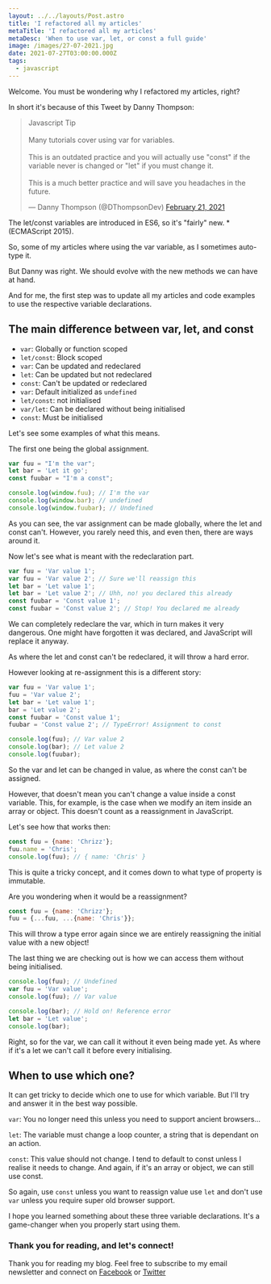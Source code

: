 ```yaml
---
layout: ../../layouts/Post.astro
title: 'I refactored all my articles'
metaTitle: 'I refactored all my articles'
metaDesc: 'When to use var, let, or const a full guide'
image: /images/27-07-2021.jpg
date: 2021-07-27T03:00:00.000Z
tags:
  - javascript
---
```


Welcome. You must be wondering why I refactored my articles, right?

In short it's because of this Tweet by Danny Thompson:

<blockquote class="twitter-tweet"><p lang="en" dir="ltr">Javascript Tip<br><br>Many tutorials cover using var for variables.<br><br>This is an outdated practice and you will actually use &quot;const&quot; if the variable never is changed or &quot;let&quot; if you must change it.<br><br>This is a much better practice and will save you headaches in the future.</p>&mdash; Danny Thompson (@DThompsonDev) <a href="https://twitter.com/DThompsonDev/status/1363571000231809025?ref_src=twsrc%5Etfw">February 21, 2021</a></blockquote> <script async src="https://platform.twitter.com/widgets.js" charset="utf-8"></script>

The let/const variables are introduced in ES6, so it's "fairly" new. \*(ECMAScript 2015).

So, some of my articles where using the var variable, as I sometimes auto-type it.

But Danny was right. We should evolve with the new methods we can have at hand.

And for me, the first step was to update all my articles and code examples to use the respective variable declarations.

## The main difference between var, let, and const

- `var`: Globally or function scoped
- `let/const`: Block scoped
- `var`: Can be updated and redeclared
- `let`: Can be updated but not redeclared
- `const`: Can't be updated or redeclared
- `var`: Default initialized as `undefined`
- `let/const`: not initialised
- `var/let`: Can be declared without being initialised
- `const`: Must be initialised

Let's see some examples of what this means.

The first one being the global assignment.

```js
var fuu = "I'm the var";
let bar = 'Let it go';
const fuubar = "I'm a const";

console.log(window.fuu); // I'm the var
console.log(window.bar); // undefined
console.log(window.fuubar); // Undefined
```

As you can see, the var assignment can be made globally, where the let and const can't.
However, you rarely need this, and even then, there are ways around it.

Now let's see what is meant with the redeclaration part.

```js
var fuu = 'Var value 1';
var fuu = 'Var value 2'; // Sure we'll reassign this
let bar = 'Let value 1';
let bar = 'Let value 2'; // Uhh, no! you declared this already
const fuubar = 'Const value 1';
const fuubar = 'Const value 2'; // Stop! You declared me already
```

We can completely redeclare the var, which in turn makes it very dangerous.
One might have forgotten it was declared, and JavaScript will replace it anyway.

As where the let and const can't be redeclared, it will throw a hard error.

However looking at re-assignment this is a different story:

```js
var fuu = 'Var value 1';
fuu = 'Var value 2';
let bar = 'Let value 1';
bar = 'Let value 2';
const fuubar = 'Const value 1';
fuubar = 'Const value 2'; // TypeError! Assignment to const

console.log(fuu); // Var value 2
console.log(bar); // Let value 2
console.log(fuubar);
```

So the var and let can be changed in value, as where the const can't be assigned.

However, that doesn't mean you can't change a value inside a const variable. This, for example, is the case when we modify an item inside an array or object.
This doesn't count as a reassignment in JavaScript.

Let's see how that works then:

```js
const fuu = {name: 'Chrizz'};
fuu.name = 'Chris';
console.log(fuu); // { name: 'Chris' }
```

This is quite a tricky concept, and it comes down to what type of property is immutable.

Are you wondering when it would be a reassignment?

```js
const fuu = {name: 'Chrizz'};
fuu = {...fuu, ...{name: 'Chris'}};
```

This will throw a type error again since we are entirely reassigning the initial value with a new object!

The last thing we are checking out is how we can access them without being initialised.

```js
console.log(fuu); // Undefined
var fuu = 'Var value';
console.log(fuu); // Var value

console.log(bar); // Hold on! Reference error
let bar = 'Let value';
console.log(bar);
```

Right, so for the var, we can call it without it even being made yet.
As where if it's a let we can't call it before every initialising.

## When to use which one?

It can get tricky to decide which one to use for which variable.
But I'll try and answer it in the best way possible.

`var`: You no longer need this unless you need to support ancient browsers...

`let`: The variable must change a loop counter, a string that is dependant on an action.

`const`: This value should not change. I tend to default to const unless I realise it needs to change. And again, if it's an array or object, we can still use const.

So again, use `const` unless you want to reassign value use `let` and don't use `var` unless you require super old browser support.

I hope you learned something about these three variable declarations.
It's a game-changer when you properly start using them.

### Thank you for reading, and let's connect!

Thank you for reading my blog. Feel free to subscribe to my email newsletter and connect on [Facebook](https://www.facebook.com/DailyDevTipsBlog) or [Twitter](https://twitter.com/DailyDevTips1)
